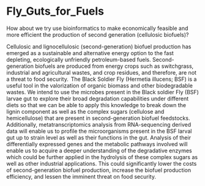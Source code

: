 # Fly_Guts_for_Fuels
How about we try use bioinformatics to make economically feasible and more efficient the production of second generation (cellulosic biofuels)?

Cellulosic and lignocellulosic (second-generation) biofuel production has emerged as a sustainable and alternative energy option to the fast depleting, ecologically unfriendly petroleum-based fuels. Second-generation biofuels are produced from energy crops such as switchgrass, industrial and agricultural wastes, and crop residues, and therefore, are not a threat to food security.  
The Black Soldier Fly (Hermetia illucens; BSF) is a useful tool in the valorization of organic biomass and other biodegradable wastes. We intend to use the microbes present in the Black soldier Fly (BSF) larvae gut to explore their broad degradation capabilities under different diets so that we can be able to apply this knowledge to break down the lignin component as well as the complex sugars (cellulose and hemicellulose) that are present in second-generation biofuel feedstocks. Additionally, metatranscriptomics analysis from RNA-sequencing derived data will enable us to profile the microorganisms present in the BSF larval gut up to strain level as well as their functions in the gut. Analysis of their differentially expressed genes and the metabolic pathways involved will enable us to acquire a deeper understanding of the degradative enzymes which could be further applied in the hydrolysis of these complex sugars as well as other industrial applications. This could significantly lower the costs of second-generation biofuel production, increase the biofuel production efficiency, and lessen the imminent threat on food security.
